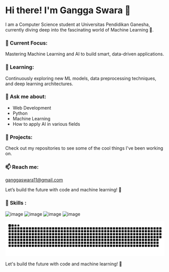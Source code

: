 # Hi there! I'm Gangga Swara 👋

I am a Computer Science student at Universitas Pendidikan Ganesha, currently diving deep into the fascinating world of Machine Learning 🤖.

### 🔭 Current Focus:

Mastering Machine Learning and AI to build smart, data-driven applications.

### 🌱 Learning:

Continuously exploring new ML models, data preprocessing techniques, and deep learning architectures.

### 💬 Ask me about:

- Web Development
- Python
- Machine Learning
- How to apply AI in various fields

### 📂 Projects:

Check out my repositories to see some of the cool things I've been working on.

### 📫 Reach me:

ganggaswara11@gmail.com

Let’s build the future with code and machine learning! 🚀

### 🔱 Skills :

![image](https://img.shields.io/badge/HTML5-E34F26?style=for-the-badge&logo=html5&logoColor=white) ![image](https://img.shields.io/badge/CSS3-1572B6?style=for-the-badge&logo=css3&logoColor=white) ![image](https://img.shields.io/badge/JavaScript-323330?style=for-the-badge&logo=javascript&logoColor=F7DF1E) ![image](https://img.shields.io/badge/Python-FFD43B?style=for-the-badge&logo=python&logoColor=blue)


![GitHub Contribution Grid Snake](github-contribution-grid-snake-dark.svg)

Let's build the future with code and machine learning! 🚀
